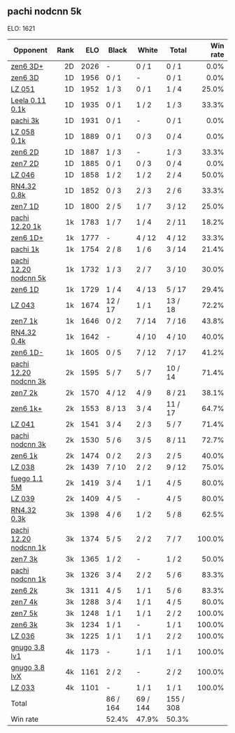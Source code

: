 ## pachi nodcnn 5k ##

ELO: 1621

Opponent | Rank | ELO | Black | White | Total | Win rate
---------|-----:|----:|-------|-------|-------|-------:
[zen6 3D+](zen6%203D+.md) | 2D | 2026 | - | 0 / 1 | 0 / 1 | 0.0%
[zen6 3D](zen6%203D.md) | 1D | 1956 | 0 / 1 | - | 0 / 1 | 0.0%
[LZ 051](LZ%20051.md) | 1D | 1952 | 1 / 3 | 0 / 1 | 1 / 4 | 25.0%
[Leela 0.11 0.1k](Leela%200.11%200.1k.md) | 1D | 1935 | 0 / 1 | 1 / 2 | 1 / 3 | 33.3%
[pachi 3k](pachi%203k.md) | 1D | 1931 | 0 / 1 | - | 0 / 1 | 0.0%
[LZ 058 0.1k](LZ%20058%200.1k.md) | 1D | 1889 | 0 / 1 | 0 / 3 | 0 / 4 | 0.0%
[zen6 2D](zen6%202D.md) | 1D | 1887 | 1 / 3 | - | 1 / 3 | 33.3%
[zen7 2D](zen7%202D.md) | 1D | 1885 | 0 / 1 | 0 / 3 | 0 / 4 | 0.0%
[LZ 046](LZ%20046.md) | 1D | 1858 | 1 / 2 | 1 / 2 | 2 / 4 | 50.0%
[RN4.32 0.8k](RN4.32%200.8k.md) | 1D | 1852 | 0 / 3 | 2 / 3 | 2 / 6 | 33.3%
[zen7 1D](zen7%201D.md) | 1D | 1800 | 2 / 5 | 1 / 7 | 3 / 12 | 25.0%
[pachi 12.20 1k](pachi%2012.20%201k.md) | 1k | 1783 | 1 / 7 | 1 / 4 | 2 / 11 | 18.2%
[zen6 1D+](zen6%201D+.md) | 1k | 1777 | - | 4 / 12 | 4 / 12 | 33.3%
[pachi 1k](pachi%201k.md) | 1k | 1754 | 2 / 8 | 1 / 6 | 3 / 14 | 21.4%
[pachi 12.20 nodcnn 5k](pachi%2012.20%20nodcnn%205k.md) | 1k | 1732 | 1 / 3 | 2 / 7 | 3 / 10 | 30.0%
[zen6 1D](zen6%201D.md) | 1k | 1729 | 1 / 4 | 4 / 13 | 5 / 17 | 29.4%
[LZ 043](LZ%20043.md) | 1k | 1674 | 12 / 17 | 1 / 1 | 13 / 18 | 72.2%
[zen7 1k](zen7%201k.md) | 1k | 1646 | 0 / 2 | 7 / 14 | 7 / 16 | 43.8%
[RN4.32 0.4k](RN4.32%200.4k.md) | 1k | 1642 | - | 4 / 10 | 4 / 10 | 40.0%
[zen6 1D-](zen6%201D-.md) | 1k | 1605 | 0 / 5 | 7 / 12 | 7 / 17 | 41.2%
[pachi 12.20 nodcnn 3k](pachi%2012.20%20nodcnn%203k.md) | 2k | 1595 | 5 / 7 | 5 / 7 | 10 / 14 | 71.4%
[zen7 2k](zen7%202k.md) | 2k | 1570 | 4 / 12 | 4 / 9 | 8 / 21 | 38.1%
[zen6 1k+](zen6%201k+.md) | 2k | 1553 | 8 / 13 | 3 / 4 | 11 / 17 | 64.7%
[LZ 041](LZ%20041.md) | 2k | 1541 | 3 / 4 | 2 / 3 | 5 / 7 | 71.4%
[pachi nodcnn 3k](pachi%20nodcnn%203k.md) | 2k | 1530 | 5 / 6 | 3 / 5 | 8 / 11 | 72.7%
[zen6 1k](zen6%201k.md) | 2k | 1474 | 0 / 2 | 2 / 3 | 2 / 5 | 40.0%
[LZ 038](LZ%20038.md) | 2k | 1439 | 7 / 10 | 2 / 2 | 9 / 12 | 75.0%
[fuego 1.1 5M](fuego%201.1%205M.md) | 2k | 1419 | 3 / 4 | 1 / 1 | 4 / 5 | 80.0%
[LZ 039](LZ%20039.md) | 2k | 1409 | 4 / 5 | - | 4 / 5 | 80.0%
[RN4.32 0.3k](RN4.32%200.3k.md) | 3k | 1398 | 4 / 6 | 1 / 2 | 5 / 8 | 62.5%
[pachi 12.20 nodcnn 1k](pachi%2012.20%20nodcnn%201k.md) | 3k | 1374 | 5 / 5 | 2 / 2 | 7 / 7 | 100.0%
[zen7 3k](zen7%203k.md) | 3k | 1365 | 1 / 2 | - | 1 / 2 | 50.0%
[pachi nodcnn 1k](pachi%20nodcnn%201k.md) | 3k | 1326 | 3 / 4 | 2 / 2 | 5 / 6 | 83.3%
[zen6 2k](zen6%202k.md) | 3k | 1311 | 4 / 5 | 1 / 1 | 5 / 6 | 83.3%
[zen7 4k](zen7%204k.md) | 3k | 1288 | 3 / 4 | 1 / 1 | 4 / 5 | 80.0%
[zen7 5k](zen7%205k.md) | 3k | 1248 | 1 / 1 | 1 / 1 | 2 / 2 | 100.0%
[zen6 3k](zen6%203k.md) | 3k | 1234 | 1 / 1 | - | 1 / 1 | 100.0%
[LZ 036](LZ%20036.md) | 3k | 1225 | 1 / 1 | 1 / 1 | 2 / 2 | 100.0%
[gnugo 3.8 lv1](gnugo%203.8%20lv1.md) | 4k | 1173 | - | 1 / 1 | 1 / 1 | 100.0%
[gnugo 3.8 lvX](gnugo%203.8%20lvX.md) | 4k | 1161 | 2 / 2 | - | 2 / 2 | 100.0%
[LZ 033](LZ%20033.md) | 4k | 1101 | - | 1 / 1 | 1 / 1 | 100.0%
Total | | | 86 / 164 | 69 / 144 | 155 / 308 | 
Win rate| | | 52.4% | 47.9% | 50.3% | 
